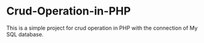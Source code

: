# Crud-Operation-in-PHP
This is a simple project for crud operation in PHP with the connection of My SQL database.
